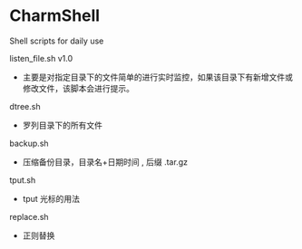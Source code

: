 # CharmShell
Shell scripts for daily use

listen_file.sh  v1.0
  -  主要是对指定目录下的文件简单的进行实时监控，如果该目录下有新增文件或修改文件，该脚本会进行提示。

dtree.sh
  -  罗列目录下的所有文件

backup.sh
  -  压缩备份目录，目录名+日期时间 , 后缀 .tar.gz

tput.sh
  - tput 光标的用法

replace.sh
  - 正则替换
